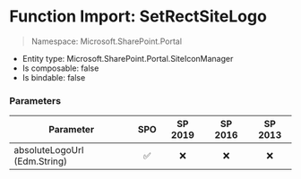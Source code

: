 # Function Import: SetRectSiteLogo

> Namespace: Microsoft.SharePoint.Portal

- Entity type: Microsoft.SharePoint.Portal.SiteIconManager
- Is composable: false
- Is bindable: false

### Parameters

Parameter | SPO | SP 2019 | SP 2016 | SP 2013
----------|:---:|:-------:|:-------:|:-------:
absoluteLogoUrl (Edm.String) | ✅ | ❌ | ❌ | ❌